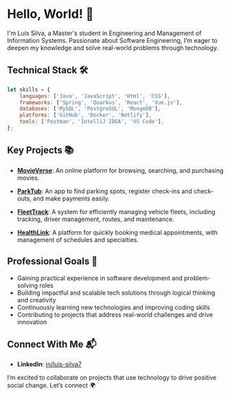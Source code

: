 # Hello, World! 👋
I'm Luís Silva, a Master's student in Engineering and Management of Information Systems.
Passionate about Software Engineering, I’m eager to deepen my knowledge and solve real-world problems through technology.

## Technical Stack 🛠️
```javascript
let skills = {
    languages: ['Java', 'JavaScript', 'Html', 'CSS'],
    frameworks: ['Spring', 'Quarkus', 'React', 'Vue.js'],
    databases: ['MySQL', 'PostgreSQL', 'MongoDB'],
    platforms: ['GitHub', 'Docker', 'Netlify'],
    tools: ['Postman', 'IntelliJ IDEA', 'VS Code'],
};
```

## Key Projects 📚
- **[MovieVerse](https://github.com/LuisSilva7/movieVerse-project)**: An online platform for browsing, searching, and purchasing movies.

- **[ParkTub](https://github.com/LuisSilva7/parkTub-project)**: An app to find parking spots, register check-ins and check-outs, and make payments easily.

- **[FleetTrack](https://github.com/LuisSilva7/fleetTrack-project)**: A system for efficiently managing vehicle fleets, including tracking, driver management, routes, and maintenance.

- **[HealthLink](https://github.com/LuisSilva7/healthLink-project)**: A platform for quickly booking medical appointments, with management of schedules and specialties.

## Professional Goals 🎯
- Gaining practical experience in software development and problem-solving roles
- Building impactful and scalable tech solutions through logical thinking and creativity
- Continuously learning new technologies and improving coding skills
- Contributing to projects that address real-world challenges and drive innovation

## Connect With Me 📬
- **LinkedIn**: [in/luis-silva7](https://linkedin.com/in/luis-silva7)
<!-- - **Portfolio**: [link](https://link) -->

I’m excited to collaborate on projects that use technology to drive positive social change. Let’s connect 🌍
